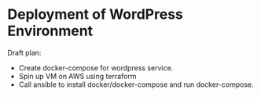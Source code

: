 # Deployment of WordPress Environment
Draft plan:
- Create docker-compose for wordpress service.
- Spin up VM on AWS using terraform
- Call ansible to install docker/docker-compose and run docker-compose.
